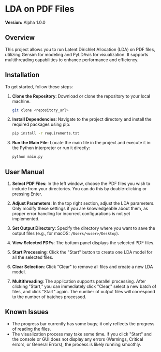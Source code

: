 
# LDA on PDF Files

**Version:** Alpha 1.0.0

## Overview

This project allows you to run Latent Dirichlet Allocation (LDA) on PDF files, utilizing Gensim for modeling and PyLDAvis for visualization. It supports multithreading capabilities to enhance performance and efficiency.

## Installation

To get started, follow these steps:

1. **Clone the Repository**: Download or clone the repository to your local machine.
   
   ```bash
   git clone <repository_url>
   ```

2. **Install Dependencies**: Navigate to the project directory and install the required packages using pip:

   ```bash
   pip install -r requirements.txt
   ```

3. **Run the Main File**: Locate the main file in the project and execute it in the Python interpreter or run it directly:

   ```bash
   python main.py
   ```

## User Manual

1. **Select PDF Files**: In the left window, choose the PDF files you wish to include from your directories. You can do this by double-clicking or pressing Enter.

2. **Adjust Parameters**: In the top right section, adjust the LDA parameters. Only modify these settings if you are knowledgeable about them, as proper error handling for incorrect configurations is not yet implemented.

3. **Set Output Directory**: Specify the directory where you want to save the output files (e.g., for macOS: `/Users/<user>/Desktop`).

4. **View Selected PDFs**: The bottom panel displays the selected PDF files. 

5. **Start Processing**: Click the "Start" button to create one LDA model for all the selected files.

6. **Clear Selection**: Click "Clear" to remove all files and create a new LDA model. 

7. **Multithreading**: The application supports parallel processing. After clicking "Start," you can immediately click "Clear," select a new batch of files, and click "Start" again. The number of output files will correspond to the number of batches processed.

## Known Issues

- The progress bar currently has some bugs; it only reflects the progress of reading the files. 
- The visualization process may take some time. If you click "Start" and the console or GUI does not display any errors (Warnings, Critical errors, or General Errors), the process is likely running smoothly.

